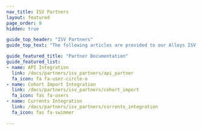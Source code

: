 ```yaml
---
nav_title: ISV Partners
layout: featured
page_order: 9
hidden: true

guide_top_header: "ISV Partners"
guide_top_text: "The following articles are provided to our Alloys ISV partners to refence when developing a market integration with the Braze platform. Please visit your corresponding partner integration document to get started!"

guide_featured_title: "Partner Documentation"
guide_featured_list:
- name: API Integration
  link: /docs/partners/isv_partners/api_partner
  fa_icon: fa fa-user-circle-o
- name: Cohort Import Integration
  link: /docs/partners/isv_partners/cohort_import
  fa_icon: fas fa-users
- name: Currents Integration
  link: /docs/partners/isv_partners/currents_integration
  fa_icon: fas fa-swimmer

---
```

<br><br>
